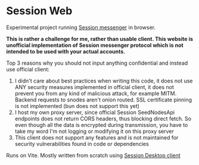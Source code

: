 # Session Web

Experimental project running [Session messenger](https://getsession.org) in browser.

**This is rather a challenge for me, rather than usable client. This website is unofficial implementation of Session messenger protocol which is not intended to be used with your actual accounts.**

Top 3 reasons why you should not input anything confidential and instead use official client:

1. I didn't care about best practices when writing this code, it does not use ANY security measures implemented in official client, it does not prevent you from any kind of malicious attack, for example MITM. Backend requests to snodes aren't onion routed. SSL certificate pinning is not implemented (bun does not support this yet)
2. I host my own proxy server, since official Session SeedNodesApi endpoints does not return CORS headers, thus blocking direct fetch. So even though all the data is encrypted during transmission, you have to take my word I'm not logging or modifying it on this proxy server
3. This client does not support any features and is not maintained for security vulnerabilities found in code or dependencies

Runs on Vite. Mostly written from scratch using [Session Desktop client](https://github.com/oxen-io/session-desktop)